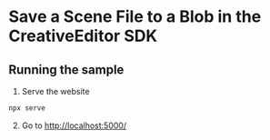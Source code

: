 # Save a Scene File to a Blob in the CreativeEditor SDK


## Running the sample

1. Serve the website

```bash
npx serve
```

2. Go to [http://localhost:5000/](http://localhost:5000/)

